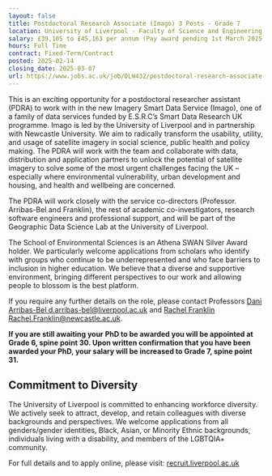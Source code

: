 ```yaml
---
layout: false
title: Postdoctoral Research Associate (Imago) 3 Posts - Grade 7
location: University of Liverpool - Faculty of Science and Engineering - School of Environmental Sciences - Department of Geography and Planning
salary: £39,105 to £45,163 per annum (Pay award pending 1st March 2025)
hours: Full Time
contract: Fixed-Term/Contract
posted: 2025-02-14
closing_date: 2025-03-07
url: https://www.jobs.ac.uk/job/DLW432/postdoctoral-research-associate-imago-3-posts-grade-7
---
```


This is an exciting opportunity for a postdoctoral researcher assistant (PDRA) to work with in the new Imagery Smart Data Service (Imago), one of a family of data services funded by E.S.R.C’s Smart Data Research UK programme. Imago is led by the University of Liverpool and in partnership with Newcastle University. We aim to radically transform the usability, utility, and usage of satellite imagery in social science, public health and policy making. The PDRA will work with the team and collaborate with data, distribution and application partners to unlock the potential of satellite imagery to solve some of the most urgent challenges facing the UK – especially where environmental vulnerability, urban development and housing, and health and wellbeing are concerned.

The PDRA will work closely with the service co-directors (Professor. Arribas-Bel and Franklin), the rest of academic co-investigators, research software engineers and professional support, and will be part of the Geographic Data Science Lab at the University of Liverpool.

The School of Environmental Sciences is an Athena SWAN Silver Award holder. We particularly welcome applications from scholars who identify with groups who continue to be underrepresented and who face barriers to inclusion in higher education. We believe that a diverse and supportive environment, bringing different perspectives to our work and allowing people to blossom is the best platform.

If you require any further details on the role, please contact Professors [Dani Arribas-Bel d.arribas-bel@liverpool.ac.uk](mailto:d.arribas-bel@liverpool.ac.uk) and [Rachel Franklin Rachel.Franklin@newcastle.ac.uk](mailto:Rachel.Franklin@newcastle.ac.uk).

**If you are still awaiting your PhD to be awarded you will be appointed at Grade 6, spine point 30. Upon written confirmation that you have been awarded your PhD, your salary will be increased to Grade 7, spine point 31.**

## Commitment to Diversity

The University of Liverpool is committed to enhancing workforce diversity. We actively seek to attract, develop, and retain colleagues with diverse backgrounds and perspectives. We welcome applications from all genders/gender identities, Black, Asian, or Minority Ethnic backgrounds, individuals living with a disability, and members of the LGBTQIA+ community.

For full details and to apply online, please visit: [recruit.liverpool.ac.uk](https://recruit.liverpool.ac.uk)
